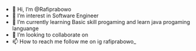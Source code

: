 - 👋 Hi, I’m @Rafiprabowo
- 👀 I’m interest in Software Engineer
- 🌱 I’m currently learning Basic skill progaming and learn java progaming languange 
- 💞️ I’m looking to collaborate on
- 📫 How to reach me follow me on ig rafiprabowo_

<!---
Rafiprabowo/Rafiprabowo is a ✨ special ✨ repository because its `README.md` (this file) appears on your GitHub profile.
You can click the Preview link to take a look at your changes.
--->
